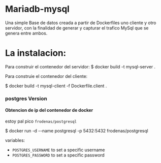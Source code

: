 # Mariadb-mysql
Una simple Base de datos creada a partir de Dockerfiles uno cliente y otro servidor, con la finalidad de generar y capturar el trafico MySql que se genera entre ambos.

# La instalacion:
Para construir el contenedor del servidor:
$ docker build -t mysql-server .

Para construie el contenedor del cliente:

$ docker build -t mysql-client -f Dockerfile.client .



### postgres Version



#### Obtencion de ip del contenedor de docker



estoy pal pico `frodenas/postgresql`


$ docker run -d --name postgresql -p 5432:5432 frodenas/postgresql

variables:

* `POSTGRES_USERNAME` to set a specific username
* `POSTGRES_PASSWORD` to set a specific password
